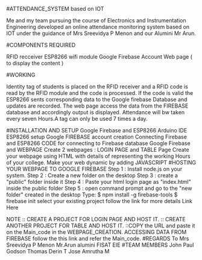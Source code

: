 #ATTENDANCE_SYSTEM based on IOT

Me and my team pursuing the course of Electronics and Instrumentation Engineering developed an online attendance monitoring system based on IOT under the guidance of Mrs Sreevidya P Menon and our Alumini Mr Arun.

#COMPONENTS REQUIRED

RFID recceiver
ESP8266 wifi module
Google Firebase Account
Web page ( to display the content )

#WORKING

Identity tag of students is placed on the RFID receiver and a RFID code is read by the RFID module and the code is processed. If the code is valid the ESP8266 sents corresponding data to the Google firebase Database and updates are recorded. The web page access the data from the FIREBASE database and accordingly output is displayed. Attendance will bw taken every seven Hours.A tag can only be used 7 times a day.

#INSTALLATION AND SETUP
Google Firebase and ESP8266
Arduino IDE
ESP8266 setup
Google FIREBASE account creation
Connecting Firebase and ESP8266
CODE for connecting to Firebase database
Google Firebase and WEBPAGE
Create 2 webpages : LOGIN PAGE and TABLE Page
Create your webpage using HTML with details of representing the working Hours of your college.
Make your web dynamic by adding JAVASCRIPT
#HOSTING YOUR WEBPAGE TO GOOGLE FIREBASE
Step 1 : Install node.js on your system.
Step 2 : Create a new folder on the desktop
Step 3 : create a "public" folder inside it
Step 4 : Paste your html login page as "index.html" inside the public folder
Step 5 : open command prompt and go to the "new folder" created in the desktop
Type:
$ npm install -g firebase-tools
$ firebase init
select your existing project
follow the link for more details Link Here


NOTE :: CREATE A PROJECT FOR LOGIN PAGE AND HOST IT.
:: CREATE ANOTHER PROJECT FOR TABLE AND HOST IT.
::COPY the URL and paste it on the Main_code in the WEBPAGE_CREATION.
ACCESSING DATA FROM FIREBASE
follow the this link and refer the Main_code.
#REGARDS
To Mrs Sreevidya P Menon
Mr.Arun alumini FISAT EIE
#TEAM MEMBERS
John Paul
Godson Thomas
Derin T Jose
Amrutha M
